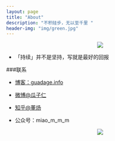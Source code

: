 ```yaml
---
layout: page
title: "About"
description: "不积硅步，无以至千里 "
header-img: "img/green.jpg"
---
```



<center>
    <p><img src="http://7xlfkx.com1.z0.glb.clouddn.com/white2.jpg" align="center"></p>
</center>

- 「持续」并不是坚持，写就是最好的回报

###联系

- [博客：guadage.info](http://guadage.info)

- [微博@瓜子仁](http://m.weibo.cn/u/1118377535)

- [知乎@董炀](https://www.zhihu.com/people/dong-yang-47)


- 公众号：miao_m_m_m


<center>
    <p><img src="http://i173.photobucket.com/albums/w63/cnfeat/2015-08-29-2_zpsqj7po8eo.png" align="center"></p>
</center>





